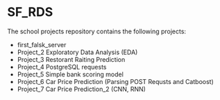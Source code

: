 # SF_RDS
The school projects repository contains the following projects:
* first_falsk_server
* Project_2 Exploratory Data Analysis (EDA)
* Project_3 Restorant Raiting Prediction
* Project_4 PostgreSQL requests
* Project_5 Simple bank scoring model
* Project_6 Car Price Prediction (Parsing POST Requsts and Catboost)
* Project_7 Car Price Prediction_2 (CNN, RNN)